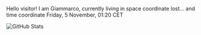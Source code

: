 Hello visitor! I am Giammarco, currently living in space coordinate lost... and time coordinate Friday, 5 November, 01:20 CET

![GitHub Stats](https://github-readme-stats.vercel.app/api?username=grcasanova)
